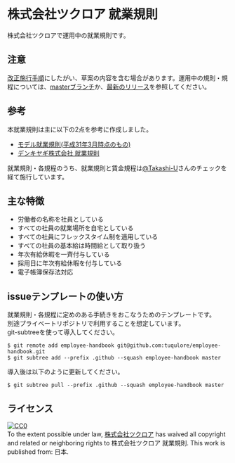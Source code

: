 # 株式会社ツクロア 就業規則

株式会社ツクロアで運用中の就業規則です。

## 注意

[改正施行手順](./UPDATE_WORKFLOW.md)にしたがい、草案の内容を含む場合があります。運用中の規則・規程については、[masterブランチ](https://github.com/tuqulore/employee-handbook/tree/master/)か、[最新のリリース](https://github.com/tuqulore/employee-handbook/releases)を参照してください。

## 参考

本就業規則は主に以下の2点を参考に作成しました。

- [モデル就業規則(平成31年3月時点のもの)](https://www.mhlw.go.jp/stf/seisakunitsuite/bunya/koyou_roudou/roudoukijun/zigyonushi/model/index.html)
- [デンキヤギ株式会社 就業規則](https://github.com/DenkiYagi/EmployeeHandbook)

就業規則・各規程のうち、就業規則と賃金規程は[@Takashi-U](https://github.com/Takashi-U)さんのチェックを経て施行しています。

## 主な特徴

- 労働者の名称を社員としている
- すべての社員の就業場所を自宅としている
- すべての社員にフレックスタイム制を適用している
- すべての社員の基本給は時間給として取り扱う
- 年次有給休暇を一斉付与している
- 採用日に年次有給休暇を付与している
- 電子帳簿保存法対応

## issueテンプレートの使い方

就業規則・各規程に定めのある手続きをおこなうためのテンプレートです。  
別途プライベートリポジトリで利用することを想定しています。  
git-subtreeを使って導入してください。

```
$ git remote add employee-handbook git@github.com:tuqulore/employee-handbook.git
$ git subtree add --prefix .github --squash employee-handbook master
```

導入後は以下のように更新してください。

```
$ git subtree pull --prefix .github --squash employee-handbook master
```

## ライセンス

<p xmlns:dct="http://purl.org/dc/terms/" xmlns:vcard="http://www.w3.org/2001/vcard-rdf/3.0#">
  <a rel="license"
     href="http://creativecommons.org/publicdomain/zero/1.0/">
    <img src="http://i.creativecommons.org/p/zero/1.0/88x31.png" style="border-style: none;" alt="CC0" />
  </a>
  <br />
  To the extent possible under law,
  <a rel="dct:publisher"
     href="https://tuqulore.com/">
    <span property="dct:title">株式会社ツクロア</span></a>
  has waived all copyright and related or neighboring rights to
  <span property="dct:title">株式会社ツクロア 就業規則</span>.
This work is published from:
<span property="vcard:Country" datatype="dct:ISO3166"
      content="JP" about="https://tuqulore.com/">
  日本</span>.
</p>
